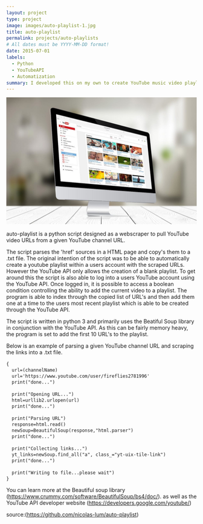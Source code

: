 ```yaml
---
layout: project
type: project
image: images/auto-playlist-1.jpg
title: auto-playlist
permalink: projects/auto-playlists
# All dates must be YYYY-MM-DD format!
date: 2015-07-01
labels:
  - Python
  - YouTubeAPI
  - Automatization
summary: I developed this on my own to create YouTube music video playlists.
---
```


<div class="ui small rounded images">
  <img class="ui image" src="../images/auto-playlist-2.jpeg">
</div>

auto-playlist is a python script designed as a webscraper to pull YouTube video URLs from a given YouTube channel URL.

The script parses the 'href' sources in a HTML page and copy's them to a .txt file. The original intention of the script was to be able to automatically create a youtube playlist within a users account with the scraped URLs. However the YouTube API only allows the creation of a blank playlist. To get around this the script is also able to log into a users YouTube account using the YouTube API. Once logged in, it is possible to access a boolean condition controlling the ability to add the current video to a playlist. The program is able to index through the copied list of URL's and then add them one at a time to the users most recent playlist which is able to be created through the YouTube API.

The script is written in python 3 and primarily uses the Beatiful Soup library in conjunction with the YouTube API.
As this can be fairly memory heavy, the program is set to add the first 10 URL's to the playlist.

Below is an example of parsing a given YouTube channel URL and scraping the links into a .txt file.
```
{
  url=(channelName)
  url='https://www.youtube.com/user/fireflies2781996'
  print("done...")

  print("Opening URL...")
  html=urllib2.urlopen(url)
  print("done...")

  print("Parsing URL")
  response=html.read()
  newSoup=BeautifulSoup(response,"html.parser")
  print("done...")

  print("Collecting links...")
  yt_links=newSoup.find_all("a", class_="yt-uix-tile-link")
  print("done...")

  print("Writing to file...please wait")
}
```

You can learn more at the Beautiful soup library (https://www.crummy.com/software/BeautifulSoup/bs4/doc/).
as well as the YouTube API developer website (https://developers.google.com/youtube/)


source:(https://github.com/nicolas-lum/auto-playlist)
